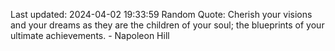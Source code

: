 Last updated: 2024-04-02 19:33:59
Random Quote: Cherish your visions and your dreams as they are the children of your soul; the blueprints of your ultimate achievements. - Napoleon Hill